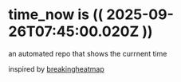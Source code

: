 # time_now is (( 2025-09-26T07:45:00.020Z ))

an automated repo that shows the currnent time

inspired by [breakingheatmap](https://github.com/breakingheatmap/breakingheatmap)